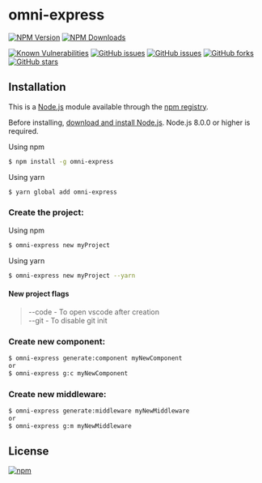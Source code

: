 # omni-express

  [![NPM Version][npm-image]][npm-url]
  [![NPM Downloads][downloads-image]][downloads-url]

  [![Known Vulnerabilities][vulnerabilities-image]][vulnerabilities-url]
  [![GitHub issues][issues-open-image]][issues-open-url]
  [![GitHub issues][issues-closed-image]][issues-closed-url]
  [![GitHub forks][forks-image]][forks-url]
  [![GitHub stars][stars-image]][stars-url]

## Installation

This is a [Node.js](https://nodejs.org/en/) module available through the
[npm registry](https://www.npmjs.com/).

Before installing, [download and install Node.js](https://nodejs.org/en/download/).
Node.js 8.0.0 or higher is required.

Using npm

```bash
$ npm install -g omni-express
```

Using yarn

```bash
$ yarn global add omni-express
```

### Create the project:

Using npm

```bash
$ omni-express new myProject
```

Using yarn

```bash
$ omni-express new myProject --yarn
```

#### New project flags
> --code    -   To open vscode after creation <br>
> --git     -   To disable git init

### Create new component:

```bash
$ omni-express generate:component myNewComponent
or
$ omni-express g:c myNewComponent
```

### Create new middleware:

```bash
$ omni-express generate:middleware myNewMiddleware
or
$ omni-express g:m myNewMiddleware
```

## License

  [![npm](https://img.shields.io/npm/l/express.svg)](https://github.com/AndreOneti/omni-express/blob/master/LICENSE)

  [downloads-image]: https://img.shields.io/npm/dm/omni-express.svg
  [downloads-url]: https://npmjs.org/package/omni-express
  [npm-image]: https://img.shields.io/npm/v/omni-express.svg
  [npm-url]: https://npmjs.org/package/omni-express
  [vulnerabilities-image]: https://snyk.io/test/github/AndreOneti/omni-express/badge.svg?targetFile=package.json
  [vulnerabilities-url]: https://snyk.io/test/github/AndreOneti/omni-express?targetFile=package.json
  [issues-open-image]: https://img.shields.io/github/issues/AndreOneti/omni-express.svg
  [issues-open-url]: https://github.com/AndreOneti/omni-express/issues?q=is%3Aopen+is%3Aissue
  [issues-closed-image]: https://img.shields.io/github/issues-closed/AndreOneti/omni-express.svg
  [issues-closed-url]: https://github.com/AndreOneti/omni-express/issues?q=is%3Aissue+is%3Aclosed
  [forks-image]: https://img.shields.io/github/forks/AndreOneti/omni-express.svg
  [forks-url]: https://github.com/AndreOneti/omni-express
  [stars-image]: https://img.shields.io/github/stars/AndreOneti/omni-express.svg
  [stars-url]: https://github.com/AndreOneti/omni-express
